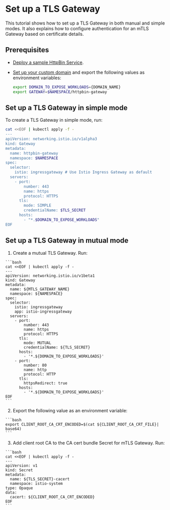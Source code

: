 # Set up a TLS Gateway

This tutorial shows how to set up a TLS Gateway in both manual and simple modes. It also explains how to configure authentication for an mTLS Gateway based on certificate details.

## Prerequisites

* [Deploy a sample HttpBin Service](./01-00-create-workload.md).
* [Set up your custom domain](./01-10-setup-custom-domain-for-workload.md) and export the following values as environment variables:

  ```bash
  export DOMAIN_TO_EXPOSE_WORKLOADS={DOMAIN_NAME}
  export GATEWAY=$NAMESPACE/httpbin-gateway
  ```
   
## Set up a TLS Gateway in simple mode

To create a TLS Gateway in simple mode, run:

  ```bash
  cat <<EOF | kubectl apply -f -
  ---
  apiVersion: networking.istio.io/v1alpha3
  kind: Gateway
  metadata:
    name: httpbin-gateway
    namespace: $NAMESPACE
  spec:
    selector:
      istio: ingressgateway # Use Istio Ingress Gateway as default
    servers:
      - port:
          number: 443
          name: https
          protocol: HTTPS
        tls:
          mode: SIMPLE
          credentialName: $TLS_SECRET
        hosts:
          - "*.$DOMAIN_TO_EXPOSE_WORKLOADS"
  EOF        
  ```
    
## Set up a TLS Gateway in mutual mode
  
  1. Create a mutual TLS Gateway. Run:
    
    ```bash
    cat <<EOF | kubectl apply -f -
    ---
    apiVersion: networking.istio.io/v1beta1
    kind: Gateway
    metadata:
      name: ${MTLS_GATEWAY_NAME}
      namespace: ${NAMESPACE}
    spec:
      selector:
        istio: ingressgateway
        app: istio-ingressgateway
      servers:
        - port:
            number: 443
            name: https
            protocol: HTTPS
          tls:
            mode: MUTUAL
            credentialName: ${TLS_SECRET}
          hosts:
            - '*.${DOMAIN_TO_EXPOSE_WORKLOADS}'
        - port:
            number: 80
            name: http
            protocol: HTTP
          tls:
            httpsRedirect: true
          hosts:
            - '*.${DOMAIN_TO_EXPOSE_WORKLOADS}'
    EOF
    ```
  2. Export the following value as an environment variable:

    ```bash
    export CLIENT_ROOT_CA_CRT_ENCODED=$(cat ${CLIENT_ROOT_CA_CRT_FILE}| base64)
    ```

  3. Add client root CA to the CA cert bundle Secret for mTLS Gateway. Run:

    ```bash
    cat <<EOF | kubectl apply -f -
    ---
    apiVersion: v1
    kind: Secret
    metadata:
      name: ${TLS_SECRET}-cacert
      namespace: istio-system
    type: Opaque
    data:
      cacert: ${CLIENT_ROOT_CA_CRT_ENCODED}
    EOF
    ```